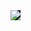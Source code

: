 <a href="https://github.com/anuraghazra/github-readme-stats">
  <img align="center" style="background-color: #000" src="https://github-readme-stats.vercel.app/api/pin/?username=jesus-rojas&repo=Calculadora&theme=chartreuse-dark" />
</a>